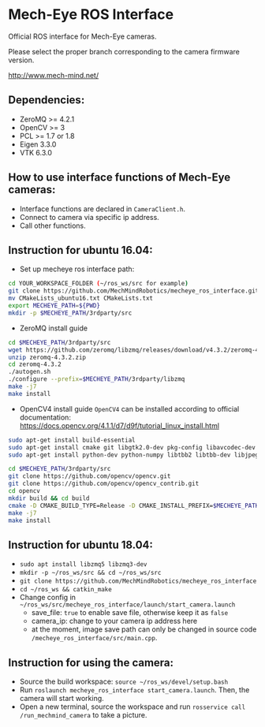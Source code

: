 Mech-Eye ROS Interface
====================
Official ROS interface for Mech-Eye cameras.

Please select the proper branch corresponding to the camera firmware version.

<http://www.mech-mind.net/>

## Dependencies:
- ZeroMQ   >= 4.2.1
- OpenCV   >= 3
- PCL      >= 1.7 or 1.8
- Eigen    3.3.0
- VTK      6.3.0

## How to use interface functions of Mech-Eye cameras:
- Interface functions are declared in ```CameraClient.h```.
- Connect to camera via specific ip address.
- Call other functions.

## Instruction for ubuntu 16.04:
- Set up mecheye ros interface path:
```bash
cd YOUR_WORKSPACE_FOLDER (~/ros_ws/src for example)
git clone https://github.com/MechMindRobotics/mecheye_ros_interface.git && cd mecheye_ros_interface
mv CMakeLists_ubuntu16.txt CMakeLists.txt
export MECHEYE_PATH=${PWD}
mkdir -p $MECHEYE_PATH/3rdparty/src
```

- ZeroMQ install guide

```bash
cd $MECHEYE_PATH/3rdparty/src
wget https://github.com/zeromq/libzmq/releases/download/v4.3.2/zeromq-4.3.2.zip
unzip zeromq-4.3.2.zip
cd zeromq-4.3.2
./autogen.sh
./configure --prefix=$MECHEYE_PATH/3rdparty/libzmq
make -j7
make install
```

- OpenCV4 install guide
`OpenCV4` can be installed according to official documentation: https://docs.opencv.org/4.1.1/d7/d9f/tutorial_linux_install.html

```bash
sudo apt-get install build-essential
sudo apt-get install cmake git libgtk2.0-dev pkg-config libavcodec-dev libavformat-dev libswscale-dev
sudo apt-get install python-dev python-numpy libtbb2 libtbb-dev libjpeg-dev libpng-dev libtiff-dev libjasper-dev libdc1394-22-dev

cd $MECHEYE_PATH/3rdparty/src
git clone https://github.com/opencv/opencv.git
git clone https://github.com/opencv/opencv_contrib.git
cd opencv
mkdir build && cd build
cmake -D CMAKE_BUILD_TYPE=Release -D CMAKE_INSTALL_PREFIX=$MECHEYE_PATH/3rdparty/opencv4 ..
make -j7
make install
```

## Instruction for ubuntu 18.04:
- `sudo apt install libzmq5 libzmq3-dev`
- `mkdir -p ~/ros_ws/src && cd ~/ros_ws/src`
- `git clone https://github.com/MechMindRobotics/mecheye_ros_interface`
- `cd ~/ros_ws && catkin_make`
- Change config in `~/ros_ws/src/mecheye_ros_interface/launch/start_camera.launch`
    - save_file: `true` to enable save file, otherwise keep it as `false`
    - camera_ip: change to your camera ip address here
    - at the moment, image save path can only be changed in source code `/mecheye_ros_interface/src/main.cpp`.

## Instruction for using the camera:
- Source the build workspace: `source ~/ros_ws/devel/setup.bash`
- Run `roslaunch mecheye_ros_interface start_camera.launch`. Then, the camera will start working.
- Open a new terminal, source the workspace and run `rosservice call /run_mechmind_camera` to take a picture.
